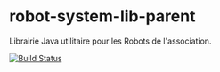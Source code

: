 # robot-system-lib-parent
Librairie Java utilitaire pour les Robots de l'association.

[![Build Status](https://travis-ci.org/ARIG-Robotique/robot-system-lib-parent.svg?branch=dev)](https://travis-ci.org/ARIG-Robotique/robot-system-lib-parent)
